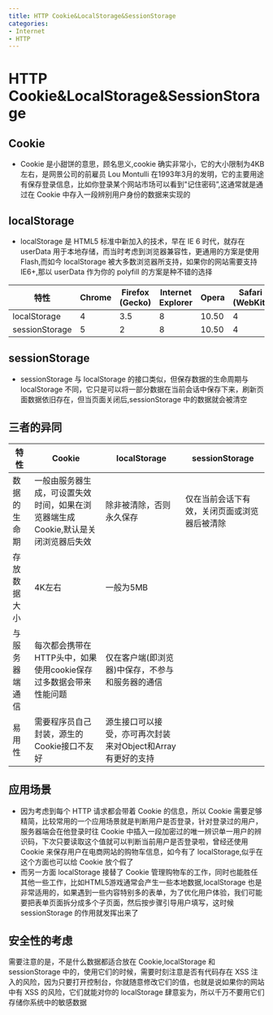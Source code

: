 ```yaml
---
title: HTTP Cookie&LocalStorage&SessionStorage
categories:
- Internet
- HTTP
---
```

# HTTP Cookie&LocalStorage&SessionStorage

## Cookie

- Cookie 是小甜饼的意思，顾名思义,cookie 确实非常小，它的大小限制为4KB左右，是网景公司的前雇员 Lou Montulli 在1993年3月的发明，它的主要用途有保存登录信息，比如你登录某个网站市场可以看到"记住密码”,这通常就是通过在 Cookie 中存入一段辨别用户身份的数据来实现的

## localStorage

- localStorage 是 HTML5 标准中新加入的技术，早在 IE 6 时代，就存在 userData 用于本地存储，而当时考虑到浏览器兼容性，更通用的方案是使用 Flash,而如今 localStorage 被大多数浏览器所支持，如果你的网站需要支持 IE6+,那以 userData 作为你的 polyfill 的方案是种不错的选择

| 特性           | Chrome | Firefox (Gecko) | Internet Explorer | Opera | Safari (WebKit) |
| -------------- | ------ | --------------- | ----------------- | ----- | --------------- |
| localStorage   | 4      | 3.5             | 8                 | 10.50 | 4               |
| sessionStorage | 5      | 2               | 8                 | 10.50 | 4               |

## sessionStorage

- sessionStorage 与 localStorage 的接口类似，但保存数据的生命周期与 localStorage 不同，它只是可以将一部分数据在当前会话中保存下来，刷新页面数据依旧存在，但当页面关闭后,sessionStorage 中的数据就会被清空

## 三者的异同

| 特性           | Cookie                                                       | localStorage                                                | sessionStorage                               |
| -------------- | ------------------------------------------------------------ | ----------------------------------------------------------- | -------------------------------------------- |
| 数据的生命期   | 一般由服务器生成，可设置失效时间，如果在浏览器端生成Cookie,默认是关闭浏览器后失效 | 除非被清除，否则永久保存                                    | 仅在当前会话下有效，关闭页面或浏览器后被清除 |
| 存放数据大小   | 4K左右                                                       | 一般为5MB                                                   |                                              |
| 与服务器端通信 | 每次都会携带在HTTP头中，如果使用cookie保存过多数据会带来性能问题 | 仅在客户端(即浏览器)中保存，不参与和服务器的通信          |                                              |
| 易用性         | 需要程序员自己封装，源生的Cookie接口不友好                   | 源生接口可以接受，亦可再次封装来对Object和Array有更好的支持 |                                              |

## 应用场景

- 因为考虑到每个 HTTP 请求都会带着 Cookie 的信息，所以 Cookie 需要足够精简，比较常用的一个应用场景就是判断用户是否登录，针对登录过的用户，服务器端会在他登录时往 Cookie 中插入一段加密过的唯一辨识单一用户的辨识码，下次只要读取这个值就可以判断当前用户是否登录啦，曾经还使用 Cookie 来保存用户在电商网站的购物车信息，如今有了 localStorage,似乎在这个方面也可以给 Cookie 放个假了
- 而另一方面 localStorage 接替了 Cookie 管理购物车的工作，同时也能胜任其他一些工作，比如HTML5游戏通常会产生一些本地数据,localStorage 也是非常适用的，如果遇到一些内容特别多的表单，为了优化用户体验，我们可能要把表单页面拆分成多个子页面，然后按步骤引导用户填写，这时候 sessionStorage 的作用就发挥出来了

## 安全性的考虑

需要注意的是，不是什么数据都适合放在 Cookie,localStorage 和 sessionStorage 中的，使用它们的时候，需要时刻注意是否有代码存在 XSS 注入的风险，因为只要打开控制台，你就随意修改它们的值，也就是说如果你的网站中有 XSS 的风险，它们就能对你的 localStorage 肆意妄为，所以千万不要用它们存储你系统中的敏感数据